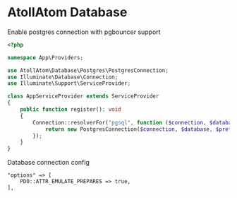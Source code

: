 # AtollAtom Database

Enable postgres connection with pgbouncer support

```php
<?php

namespace App\Providers;

use AtollAtom\Database\Postgres\PostgresConnection;
use Illuminate\Database\Connection;
use Illuminate\Support\ServiceProvider;

class AppServiceProvider extends ServiceProvider
{
    public function register(): void
    {
        Connection::resolverFor("pgsql", function ($connection, $database, $prefix, $config) {
            return new PostgresConnection($connection, $database, $prefix, $config);
        });
    }
}
```

Database connection config

```
"options" => [
    PDO::ATTR_EMULATE_PREPARES => true,
],
```
